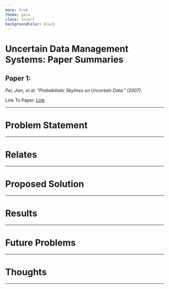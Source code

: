 ```yaml
---
marp: true
theme: gaia
class: invert
backgroundColor: black
---
```


# Uncertain Data Management Systems: Paper Summaries

## Paper 1: 
_Pei, Jian, et al. "Probabilistic Skylines on Uncertain Data." (2007)._

Link To Paper: [Link](http://www.vldb.org/conf/2007/papers/research/p15-pei.pdf)

---

# Problem Statement

---

# Relates

---

# Proposed Solution

---

# Results

---

# Future Problems

---

# Thoughts

---